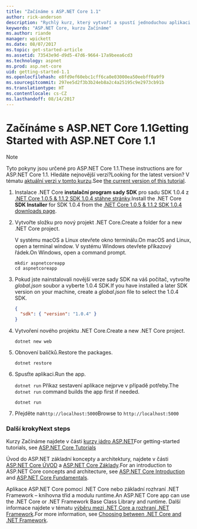 ```yaml
---
title: "Začínáme s ASP.NET Core 1.1"
author: rick-anderson
description: "Rychlý kurz, který vytvoří a spustí jednoduchou aplikaci Hello World pomocí ASP.NET Core 1.1."
keywords: "ASP.NET Core, kurzu Začínáme"
ms.author: riande
manager: wpickett
ms.date: 08/07/2017
ms.topic: get-started-article
ms.assetid: 73543e9d-d9d5-47d6-9664-17a9beea6cd3
ms.technology: aspnet
ms.prod: asp.net-core
uid: getting-started-1.1
ms.openlocfilehash: e8fd9ef60ebc1cff6ca0e03000ea50eebff0a9f9
ms.sourcegitcommit: 297ee5d2f3b3b24eb8a2c4a25195c9e2973cb91b
ms.translationtype: HT
ms.contentlocale: cs-CZ
ms.lasthandoff: 08/14/2017
---
```

# <a name="getting-started-with-aspnet-core-11"></a><span data-ttu-id="13be4-104">Začínáme s ASP.NET Core 1.1</span><span class="sxs-lookup"><span data-stu-id="13be4-104">Getting Started with ASP.NET Core 1.1</span></span>

> [!NOTE]
> <span data-ttu-id="13be4-105">Tyto pokyny jsou určené pro ASP.NET Core 1.1.</span><span class="sxs-lookup"><span data-stu-id="13be4-105">These instructions are for ASP.NET Core 1.1.</span></span> <span data-ttu-id="13be4-106">Hledáte nejnovější verzi?</span><span class="sxs-lookup"><span data-stu-id="13be4-106">Looking for the latest version?</span></span> <span data-ttu-id="13be4-107">V tématu [aktuální verzi v tomto kurzu](xref:getting-started).</span><span class="sxs-lookup"><span data-stu-id="13be4-107">See [the current version of this tutorial](xref:getting-started).</span></span>

1. <span data-ttu-id="13be4-108">Instalace .NET Core **instalační program sady SDK** pro sadu SDK 1.0.4 z [.NET Core 1.0.5 & 1.1.2 SDK 1.0.4 stáhne stránky](https://github.com/dotnet/core/blob/master/release-notes/download-archives/1.0.5-download.md).</span><span class="sxs-lookup"><span data-stu-id="13be4-108">Install the .NET Core **SDK Installer** for SDK 1.0.4 from the [.NET Core 1.0.5 & 1.1.2 SDK 1.0.4 downloads page](https://github.com/dotnet/core/blob/master/release-notes/download-archives/1.0.5-download.md).</span></span>

2. <span data-ttu-id="13be4-109">Vytvořte složku pro nový projekt .NET Core.</span><span class="sxs-lookup"><span data-stu-id="13be4-109">Create a folder for a new .NET Core project.</span></span>

   <span data-ttu-id="13be4-110">V systému macOS a Linux otevřete okno terminálu.</span><span class="sxs-lookup"><span data-stu-id="13be4-110">On macOS and Linux, open a terminal window.</span></span> <span data-ttu-id="13be4-111">V systému Windows otevřete příkazový řádek.</span><span class="sxs-lookup"><span data-stu-id="13be4-111">On Windows, open a command prompt.</span></span>

   ```terminal
   mkdir aspnetcoreapp
   cd aspnetcoreapp
   ```

2. <span data-ttu-id="13be4-112">Pokud jste nainstalovali novější verze sady SDK na váš počítač, vytvořte *global.json* soubor a vyberte 1.0.4 SDK.</span><span class="sxs-lookup"><span data-stu-id="13be4-112">If you have installed a later SDK version on your machine, create a *global.json* file to select the 1.0.4 SDK.</span></span>

   ```json
   {
     "sdk": { "version": "1.0.4" }
   }
   ```

2. <span data-ttu-id="13be4-113">Vytvoření nového projektu .NET Core.</span><span class="sxs-lookup"><span data-stu-id="13be4-113">Create a new .NET Core project.</span></span>

   ```terminal
   dotnet new web
   ```
   
3.  <span data-ttu-id="13be4-114">Obnovení balíčků.</span><span class="sxs-lookup"><span data-stu-id="13be4-114">Restore the packages.</span></span>

    ```terminal
    dotnet restore
    ```

4. <span data-ttu-id="13be4-115">Spusťte aplikaci.</span><span class="sxs-lookup"><span data-stu-id="13be4-115">Run the app.</span></span>

   <span data-ttu-id="13be4-116">`dotnet run` Příkaz sestavení aplikace nejprve v případě potřeby.</span><span class="sxs-lookup"><span data-stu-id="13be4-116">The `dotnet run` command builds the app first if needed.</span></span>

   ```terminal
   dotnet run
   ```

5. <span data-ttu-id="13be4-117">Přejděte na`http://localhost:5000`</span><span class="sxs-lookup"><span data-stu-id="13be4-117">Browse to `http://localhost:5000`</span></span>

<!-- H3 to avoid a single-entry internal TOC -->
### <a name="next-steps"></a><span data-ttu-id="13be4-118">Další kroky</span><span class="sxs-lookup"><span data-stu-id="13be4-118">Next steps</span></span>

<span data-ttu-id="13be4-119">Kurzy Začínáme najdete v části [kurzy jádro ASP.NET](tutorials/index.md)</span><span class="sxs-lookup"><span data-stu-id="13be4-119">For getting-started tutorials, see [ASP.NET Core Tutorials](tutorials/index.md)</span></span>

<span data-ttu-id="13be4-120">Úvod do ASP.NET základní koncepty a architektury, najdete v části [ASP.NET Core ÚVOD](index.md) a [ASP.NET Core Základy](fundamentals/index.md).</span><span class="sxs-lookup"><span data-stu-id="13be4-120">For an introduction to ASP.NET Core concepts and architecture, see [ASP.NET Core Introduction](index.md) and [ASP.NET Core Fundamentals](fundamentals/index.md).</span></span>

<span data-ttu-id="13be4-121">Aplikace ASP.NET Core pomocí .NET Core nebo základní rozhraní .NET Framework – knihovna tříd a modulu runtime.</span><span class="sxs-lookup"><span data-stu-id="13be4-121">An ASP.NET Core app can use the .NET Core or .NET Framework Base Class Library and runtime.</span></span> <span data-ttu-id="13be4-122">Další informace najdete v tématu [výběru mezi .NET Core a rozhraní .NET Framework](https://docs.microsoft.com/dotnet/articles/standard/choosing-core-framework-server).</span><span class="sxs-lookup"><span data-stu-id="13be4-122">For more information, see [Choosing between .NET Core and .NET Framework](https://docs.microsoft.com/dotnet/articles/standard/choosing-core-framework-server).</span></span>

